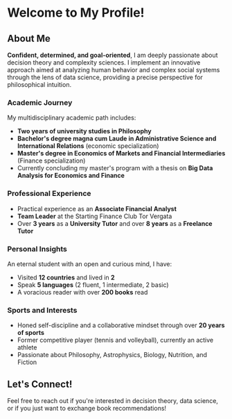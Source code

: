 # Welcome to My Profile!

## About Me

**Confident, determined, and goal-oriented**, I am deeply passionate about decision theory and complexity sciences. I implement an innovative approach aimed at analyzing human behavior and complex social systems through the lens of data science, providing a precise perspective for philosophical intuition.

### Academic Journey

My multidisciplinary academic path includes:
- **Two years of university studies in Philosophy**
- **Bachelor's degree magna cum Laude in Administrative Science and International Relations** (economic specialization)
- **Master's degree in Economics of Markets and Financial Intermediaries** (Finance specialization)
- Currently concluding my master's program with a thesis on **Big Data Analysis for Economics and Finance**

### Professional Experience

- Practical experience as an **Associate Financial Analyst**
- **Team Leader** at the Starting Finance Club Tor Vergata
- Over **3 years** as a **University Tutor** and over **8 years** as a **Freelance Tutor**

### Personal Insights

An eternal student with an open and curious mind, I have:
- Visited **12 countries** and lived in **2**
- Speak **5 languages** (2 fluent, 1 intermediate, 2 basic)
- A voracious reader with over **200 books** read

### Sports and Interests

- Honed self-discipline and a collaborative mindset through over **20 years of sports**
- Former competitive player (tennis and volleyball), currently an active athlete
- Passionate about Philosophy, Astrophysics, Biology, Nutrition, and Fiction

## Let's Connect!

Feel free to reach out if you're interested in decision theory, data science, or if you just want to exchange book recommendations!
